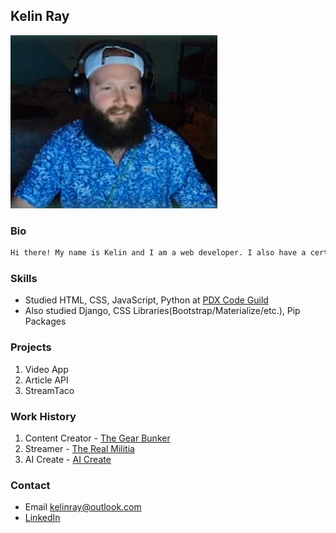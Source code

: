 ## Kelin Ray

![I'm Batman](FB.png "Batman")

### Bio

```markdown
Hi there! My name is Kelin and I am a web developer. I also have a certificate from a Python based bootcamp. In my spare time, I like to stream games on Twitch and YouTube. I've also been experimenting with AI to create content for my websites and social media channels. If you need help creating content, please let me know and I'll be happy to offer you a free example. Thanks!
```
### Skills

- Studied HTML, CSS, JavaScript, Python at [PDX Code Guild](https://pdxcodeguild.com/)
- Also studied Django, CSS Libraries(Bootstrap/Materialize/etc.), Pip Packages

### Projects
1. Video App
2. Article API
3. StreamTaco

### Work History

1. Content Creator - [The Gear Bunker](https://www.thegearbunker.com/author/kelin-ray/)
2. Streamer - [The Real Militia](http://therealmilitia.com/)
3. AI Create - [AI Create](aicreatedblog.blogspot.com)

### Contact

- Email <kelinray@outlook.com>
- [LinkedIn](https://www.linkedin.com/in/kelin-ray-601469248/)
